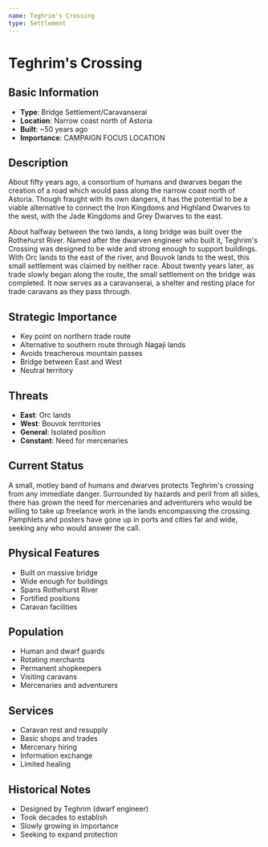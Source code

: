 ```yaml
---
name: Teghrim's Crossing
type: Settlement
---
```


# Teghrim's Crossing

## Basic Information
- **Type**: Bridge Settlement/Caravanserai
- **Location**: Narrow coast north of Astoria
- **Built**: ~50 years ago
- **Importance**: CAMPAIGN FOCUS LOCATION

## Description
About fifty years ago, a consortium of humans and dwarves began the creation of a road which would pass along the narrow coast north of Astoria. Though fraught with its own dangers, it has the potential to be a viable alternative to connect the Iron Kingdoms and Highland Dwarves to the west, with the Jade Kingdoms and Grey Dwarves to the east.

About halfway between the two lands, a long bridge was built over the Rothehurst River. Named after the dwarven engineer who built it, Teghrim's Crossing was designed to be wide and strong enough to support buildings. With Orc lands to the east of the river, and Bouvok lands to the west, this small settlement was claimed by neither race. About twenty years later, as trade slowly began along the route, the small settlement on the bridge was completed. It now serves as a caravanserai, a shelter and resting place for trade caravans as they pass through.

## Strategic Importance
- Key point on northern trade route
- Alternative to southern route through Nagaji lands
- Avoids treacherous mountain passes
- Bridge between East and West
- Neutral territory

## Threats
- **East**: Orc lands
- **West**: Bouvok territories
- **General**: Isolated position
- **Constant**: Need for mercenaries

## Current Status
A small, motley band of humans and dwarves protects Teghrim's crossing from any immediate danger. Surrounded by hazards and peril from all sides, there has grown the need for mercenaries and adventurers who would be willing to take up freelance work in the lands encompassing the crossing. Pamphlets and posters have gone up in ports and cities far and wide, seeking any who would answer the call.

## Physical Features
- Built on massive bridge
- Wide enough for buildings
- Spans Rothehurst River
- Fortified positions
- Caravan facilities

## Population
- Human and dwarf guards
- Rotating merchants
- Permanent shopkeepers
- Visiting caravans
- Mercenaries and adventurers

## Services
- Caravan rest and resupply
- Basic shops and trades
- Mercenary hiring
- Information exchange
- Limited healing

## Historical Notes
- Designed by Teghrim (dwarf engineer)
- Took decades to establish
- Slowly growing in importance
- Seeking to expand protection
